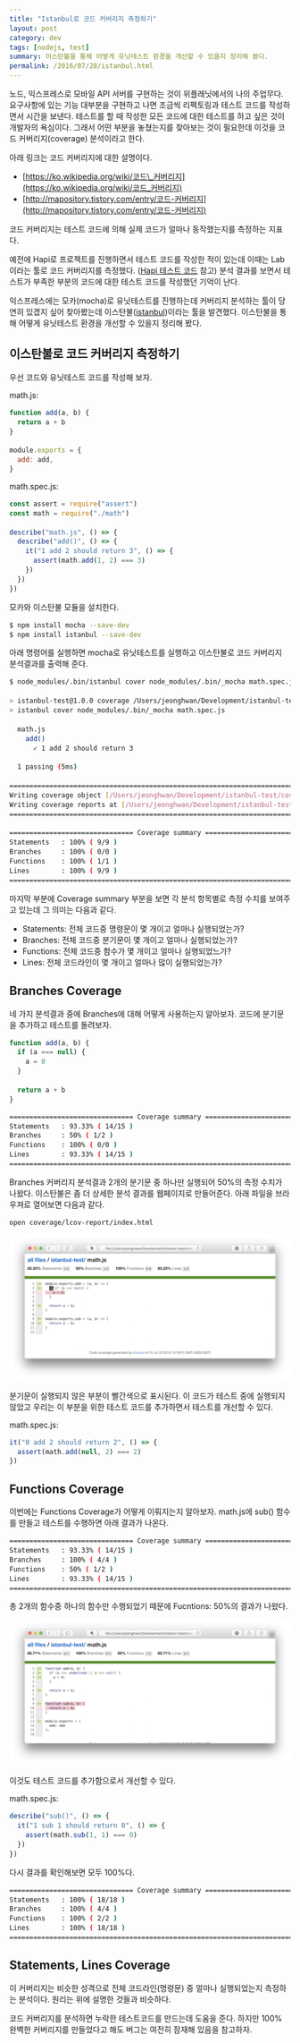 ```yaml
---
title: "Istanbul로 코드 커버리지 측정하기"
layout: post
category: dev
tags: [nodejs, test]
summary: 이스탄불을 통해 어떻게 유닛테스트 환경을 개선할 수 있을지 정리해 봤다.
permalink: /2016/07/28/istanbul.html
---
```


노드, 익스프레스로 모바일 API 서버를 구현하는 것이 위플래닛에서의 나의 주업무다.
요구사항에 있는 기능 대부분을 구현하고 나면 조금씩 리펙토링과 테스트 코드를 작성하면서 시간을 보낸다.
테스트를 할 때 작성한 모든 코드에 대한 테스트를 하고 싶은 것이 개발자의 욕심이다.
그래서 어떤 부분을 놓쳤는지를 찾아보는 것이 필요한데 이것을 코드 커버리지(coverage) 분석이라고 한다.

아래 링크는 코드 커버리지에 대한 설명이다.

- [https://ko.wikipedia.org/wiki/코드\_커버리지](https://ko.wikipedia.org/wiki/코드_커버리지)
- [http://mapository.tistory.com/entry/코드-커버리지](http://mapository.tistory.com/entry/코드-커버리지)

코드 커버리지는 테스트 코드에 의해 실제 코드가 얼마나 동작했는지를 측정하는 지표다.

예전에 Hapi로 프로젝트를 진행하면서 테스트 코드를 작성한 적이 있는데 이때는 Lab이라는 툴로 코드 커버리지를 측정했다. ([Hapi 테스트 코드](/hapi-test) 참고)
분석 결과를 보면서 테스트가 부족한 부분의 코드에 대한 테스트 코드를 작성했던 기억이 난다.

익스프레스에는 모카(mocha)로 유닛테스트를 진행하는데 커버리지 분석하는 툴이 당연히 있겠지 싶어 찾아봤는데 이스탄불([istanbul](https://github.com/gotwarlost/istanbul))이라는 툴을 발견했다.
이스탄불을 통해 어떻게 유닛테스트 환경을 개선할 수 있을지 정리해 봤다.

## 이스탄불로 코드 커버리지 측정하기

우선 코드와 유닛테스트 코드를 작성해 보자.

math.js:

```javascript
function add(a, b) {
  return a + b
}

module.exports = {
  add: add,
}
```

math.spec.js:

```javascript
const assert = require("assert")
const math = require("./math")

describe("math.js", () => {
  describe("add()", () => {
    it("1 add 2 should return 3", () => {
      assert(math.add(1, 2) === 3)
    })
  })
})
```

모카와 이스탄불 모듈을 설치한다.

```bash
$ npm install mocha --save-dev
$ npm install istanbul --save-dev
```

아래 명령어를 실행하면 mocha로 유닛테스트를 실행하고 이스탄불로 코드 커버리지 분석결과를 출력해 준다.

```bash
$ node_modules/.bin/istanbul cover node_modules/.bin/_mocha math.spec.js

> istanbul-test@1.0.0 coverage /Users/jeonghwan/Development/istanbul-test
> istanbul cover node_modules/.bin/_mocha math.spec.js

  math.js
    add()
      ✓ 1 add 2 should return 3

  1 passing (5ms)

=============================================================================
Writing coverage object [/Users/jeonghwan/Development/istanbul-test/coverage/coverage.json]
Writing coverage reports at [/Users/jeonghwan/Development/istanbul-test/coverage]
=============================================================================

=============================== Coverage summary ===============================
Statements   : 100% ( 9/9 )
Branches     : 100% ( 0/0 )
Functions    : 100% ( 1/1 )
Lines        : 100% ( 9/9 )
================================================================================
```

마지막 부분에 Coverage summary 부분을 보면 각 분석 항목별로 측정 수치를 보여주고 있는데 그 의미는 다음과 같다.

- Statements: 전체 코드중 명령문이 몇 개이고 얼마나 실행되었는가?
- Branches: 전체 코드중 분기문이 몇 개이고 얼마나 실행되었는가?
- Functions: 전체 코드중 함수가 몇 개이고 얼마나 실행되었느가?
- Lines: 전체 코드라인이 몇 개이고 얼마나 많이 실행되었는가?

## Branches Coverage

네 가지 분석결과 중에 Branches에 대해 어떻게 사용하는지 알아보자.
코드에 분기문을 추가하고 테스트를 돌려보자.

```javascript
function add(a, b) {
  if (a === null) {
    a = 0
  }

  return a + b
}
```

```bash
=============================== Coverage summary ===============================
Statements   : 93.33% ( 14/15 )
Branches     : 50% ( 1/2 )
Functions    : 100% ( 0/0 )
Lines        : 93.33% ( 14/15 )
================================================================================
```

Branches 커버리지 분석결과 2개의 분기문 중 하나만 실행되어 50%의 측정 수치가 나왔다.
이스탄불은 좀 더 상세한 분석 결과를 웹페이지로 만들어준다.
아래 파일을 브라우져로 열어보면 다음과 같다.

```
open coverage/lcov-report/index.html
```

![](/assets/imgs/2016/istanbul-result-html-1.png)

분기문이 실행되지 않은 부분이 빨간색으로 표시된다.
이 코드가 테스트 중에 실행되지 않았고 우리는 이 부분을 위한 테스트 코드를 추가하면서 테스트를 개선할 수 있다.

math.spec.js:

```javascript
it("0 add 2 should return 2", () => {
  assert(math.add(null, 2) === 2)
})
```

## Functions Coverage

이번에는 Functions Coverage가 어떻게 이뤄지는지 알아보자.
math.js에 sub() 함수를 만들고 테스트를 수행하면 아래 결과가 나온다.

```bash
=============================== Coverage summary ===============================
Statements   : 93.33% ( 14/15 )
Branches     : 100% ( 4/4 )
Functions    : 50% ( 1/2 )
Lines        : 93.33% ( 14/15 )
================================================================================
```

총 2개의 함수중 하나의 함수만 수행되었기 때문에 Fucntions: 50%의 결과가 나왔다.

![](/assets/imgs/2016/istanbul-result-html-4.png)

이것도 테스트 코드를 추가함으로서 개선할 수 있다.

math.spec.js:

```javascript
describe("sub()", () => {
  it("1 sub 1 should return 0", () => {
    assert(math.sub(1, 1) === 0)
  })
})
```

다시 결과를 확인해보면 모두 100%다.

```bash
=============================== Coverage summary ===============================
Statements   : 100% ( 18/18 )
Branches     : 100% ( 4/4 )
Functions    : 100% ( 2/2 )
Lines        : 100% ( 18/18 )
================================================================================
```

## Statements, Lines Coverage

이 커버리지는 비슷한 성격으로 전체 코드라인(명령문) 중 얼마나 실행되었는지 측정하는 분석이다.
원리는 위에 설명한 것들과 비슷하다.

코드 커버리지를 분석하면 누락한 테스트코드를 만드는데 도움을 준다.
하지만 100% 완벽한 커버리지를 만들었다고 해도 버그는 여전히 잠재해 있음을 참고하자.
